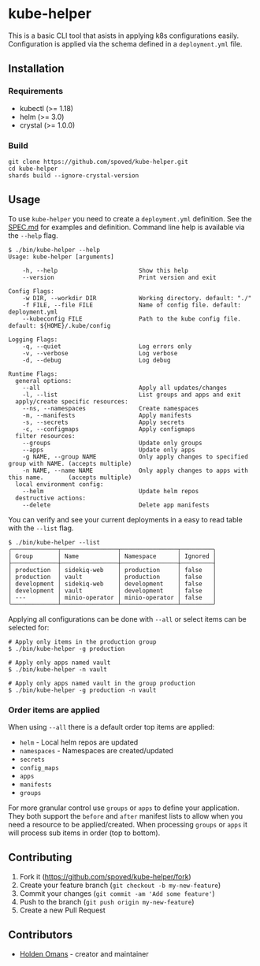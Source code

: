 # kube-helper

This is a basic CLI tool that asists in applying k8s configurations easily. Configuration is applied via the schema defined in a `deployment.yml` file.

## Installation

### Requirements

- kubectl (>= 1.18)
- helm (>= 3.0)
- crystal (>= 1.0.0)

### Build

```shell
git clone https://github.com/spoved/kube-helper.git
cd kube-helper
shards build --ignore-crystal-version
```

## Usage

To use `kube-helper` you need to create a `deployment.yml` definition. See the [SPEC.md](SPEC.md) for examples and definition.
Command line help is available via the `--help` flag.

```text
$ ./bin/kube-helper --help
Usage: kube-helper [arguments]

    -h, --help                       Show this help
    --version                        Print version and exit

Config Flags:
    -w DIR, --workdir DIR            Working directory. default: "./"
    -f FILE, --file FILE             Name of config file. default: deployment.yml
    --kubeconfig FILE                Path to the kube config file. default: ${HOME}/.kube/config

Logging Flags:
    -q, --quiet                      Log errors only
    -v, --verbose                    Log verbose
    -d, --debug                      Log debug

Runtime Flags:
  general options:
    --all                            Apply all updates/changes
    -l, --list                       List groups and apps and exit
  apply/create specific resources:
    --ns, --namespaces               Create namespaces
    -m, --manifests                  Apply manifests
    -s, --secrets                    Apply secrets
    -c, --configmaps                 Apply configmaps
  filter resources:
    --groups                         Update only groups
    --apps                           Update only apps
    -g NAME, --group NAME            Only apply changes to specified group with NAME. (accepts multiple)
    -n NAME, --name NAME             Only apply changes to apps with this name.       (accepts multiple)
  local environment config:
    --helm                           Update helm repos
  destructive actions:
    --delete                         Delete app manifests
```

You can verify and see your current deployments in a easy to read table with the `--list` flag.

```text
$ ./bin/kube-helper --list
╭─────────────┬────────────────┬────────────────┬─────────╮
│ Group       │ Name           │ Namespace      │ Ignored │
├─────────────┼────────────────┼────────────────┼─────────┤
│ production  │ sidekiq-web    │ production     │ false   │
│ production  │ vault          │ production     │ false   │
│ development │ sidekiq-web    │ development    │ false   │
│ development │ vault          │ development    │ false   │
│ ---         │ minio-operator │ minio-operator │ false   │
╰─────────────┴────────────────┴────────────────┴─────────╯
```

Applying all configurations can be done with `--all` or select items can be selected for:

```shell
# Apply only items in the production group
$ ./bin/kube-helper -g production

# Apply only apps named vault
$ ./bin/kube-helper -n vault

# Apply only apps named vault in the group production
$ ./bin/kube-helper -g production -n vault
```

### Order items are applied

When using `--all` there is a default order top items are applied:

- `helm` - Local helm repos are updated
- `namespaces` - Namespaces are created/updated
- `secrets`
- `config_maps`
- `apps`
- `manifests`
- `groups`

For more granular control use `groups` or `apps` to define your application. They both support the `before` and `after` manifest lists to allow when you need a resource to be applied/created.
When processing `groups` or `apps` it will process sub items in order (top to bottom).

## Contributing

1. Fork it (<https://github.com/spoved/kube-helper/fork>)
2. Create your feature branch (`git checkout -b my-new-feature`)
3. Commit your changes (`git commit -am 'Add some feature'`)
4. Push to the branch (`git push origin my-new-feature`)
5. Create a new Pull Request

## Contributors

- [Holden Omans](https://github.com/kalinon) - creator and maintainer
